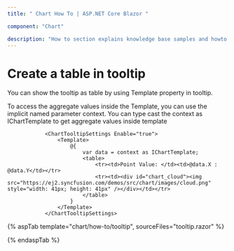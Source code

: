 ```yaml
---
title: " Chart How To | ASP.NET Core Blazor "

component: "Chart"

description: "How to section explains knowledge base samples and howto access different types properties and events of the chart."
---
```


# Create a table in tooltip

You can show the tooltip as table by using Template property in tooltip.

To access the aggregate values inside the Template, you can use the implicit named parameter context. You can type cast the context as IChartTemplate to get aggregate values inside template

```razor
            <ChartTooltipSettings Enable="true">
                <Template>
                    @{
                        var data = context as IChartTemplate;
                        <table>
                            <tr><td>Point Value: </td><td>@data.X : @data.Y</td></tr>
                            <tr><td><div id="chart_cloud"><img src="https://ej2.syncfusion.com/demos/src/chart/images/cloud.png" style="width: 41px; height: 41px" /></div></td></tr>
                        </table>
                    }
                </Template>
            </ChartTooltipSettings>

```

{% aspTab template="chart/how-to/tooltip", sourceFiles="tooltip.razor" %}

{% endaspTab %}